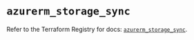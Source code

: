 # `azurerm_storage_sync`

Refer to the Terraform Registry for docs: [`azurerm_storage_sync`](https://registry.terraform.io/providers/hashicorp/azurerm/3.99.0/docs/resources/storage_sync).
